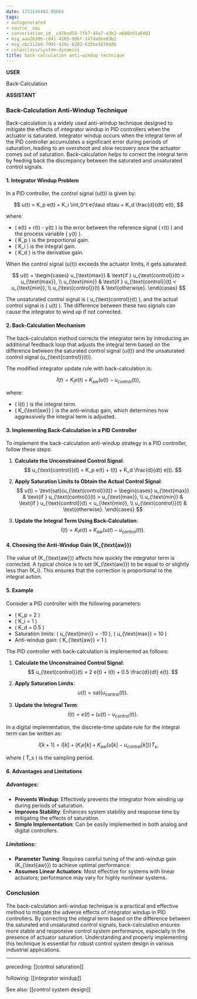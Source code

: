 ```yaml
---
date: 1722146402.95664
tags:
- autogenerated
- source__oai
- conversation_id__c42bed58-7fb7-44a7-a3b2-a608b91a0403
- msg_aaa26386-c841-4185-806f-147da9ee83b2
- msg_c6c212e0-7991-429c-8282-635be16798db
- colorclass/system-dynamics
title: back-calculation anti-windup technique
---
```


**USER**

Back-Calculation


**ASSISTANT**

### Back-Calculation Anti-Windup Technique

Back-calculation is a widely used anti-windup technique designed to mitigate the effects of integrator windup in PID controllers when the actuator is saturated. Integrator windup occurs when the integral term of the PID controller accumulates a significant error during periods of saturation, leading to an overshoot and slow recovery once the actuator comes out of saturation. Back-calculation helps to correct the integral term by feeding back the discrepancy between the saturated and unsaturated control signals.

#### 1. **Integrator Windup Problem**

In a PID controller, the control signal \(u(t)\) is given by:

$$
u(t) = K_p e(t) + K_i \int_0^t e(\tau) d\tau + K_d \frac{d}{dt} e(t),
$$

where:
- \( e(t) = r(t) - y(t) \) is the error between the reference signal \( r(t) \) and the process variable \( y(t) \).
- \( K_p \) is the proportional gain.
- \( K_i \) is the integral gain.
- \( K_d \) is the derivative gain.

When the control signal \(u(t)\) exceeds the actuator limits, it gets saturated:

$$
u(t) = \begin{cases}
u_{\text{max}} & \text{if } u_{\text{control}}(t) > u_{\text{max}}, \\
u_{\text{min}} & \text{if } u_{\text{control}}(t) < u_{\text{min}}, \\
u_{\text{control}}(t) & \text{otherwise}.
\end{cases}
$$

The unsaturated control signal is \( u_{\text{control}}(t) \), and the actual control signal is \( u(t) \). The difference between these two signals can cause the integrator to wind up if not corrected.

#### 2. **Back-Calculation Mechanism**

The back-calculation method corrects the integrator term by introducing an additional feedback loop that adjusts the integral term based on the difference between the saturated control signal \(u(t)\) and the unsaturated control signal \(u_{\text{control}}(t)\).

The modified integrator update rule with back-calculation is:

$$
\dot{I}(t) = K_i e(t) + K_{\text{aw}} (u(t) - u_{\text{control}}(t)),
$$

where:
- \( I(t) \) is the integral term.
- \( K_{\text{aw}} \) is the anti-windup gain, which determines how aggressively the integral term is adjusted.

#### 3. **Implementing Back-Calculation in a PID Controller**

To implement the back-calculation anti-windup strategy in a PID controller, follow these steps:

1. **Calculate the Unconstrained Control Signal**:
   $$ u_{\text{control}}(t) = K_p e(t) + I(t) + K_d \frac{d}{dt} e(t). $$

2. **Apply Saturation Limits to Obtain the Actual Control Signal**:
   $$ u(t) = \text{sat}(u_{\text{control}}(t)) = \begin{cases}
   u_{\text{max}} & \text{if } u_{\text{control}}(t) > u_{\text{max}}, \\
   u_{\text{min}} & \text{if } u_{\text{control}}(t) < u_{\text{min}}, \\
   u_{\text{control}}(t) & \text{otherwise}.
   \end{cases} $$

3. **Update the Integral Term Using Back-Calculation**:
   $$ \dot{I}(t) = K_i e(t) + K_{\text{aw}} (u(t) - u_{\text{control}}(t)). $$

#### 4. **Choosing the Anti-Windup Gain \(K_{\text{aw}}\)**

The value of \(K_{\text{aw}}\) affects how quickly the integrator term is corrected. A typical choice is to set \(K_{\text{aw}}\) to be equal to or slightly less than \(K_i\). This ensures that the correction is proportional to the integral action.

#### 5. **Example**

Consider a PID controller with the following parameters:

- \( K_p = 2 \)
- \( K_i = 1 \)
- \( K_d = 0.5 \)
- Saturation limits: \( u_{\text{min}} = -10 \), \( u_{\text{max}} = 10 \)
- Anti-windup gain: \( K_{\text{aw}} = 1 \)

The PID controller with back-calculation is implemented as follows:

1. **Calculate the Unconstrained Control Signal**:
   $$ u_{\text{control}}(t) = 2 e(t) + I(t) + 0.5 \frac{d}{dt} e(t). $$

2. **Apply Saturation Limits**:
   $$ u(t) = \text{sat}(u_{\text{control}}(t)). $$

3. **Update the Integral Term**:
   $$ \dot{I}(t) = e(t) + (u(t) - u_{\text{control}}(t)). $$

In a digital implementation, the discrete-time update rule for the integral term can be written as:

$$ I[k+1] = I[k] + (K_i e[k] + K_{\text{aw}} (u[k] - u_{\text{control}}[k])) T_s, $$

where \( T_s \) is the sampling period.

#### 6. **Advantages and Limitations**

##### Advantages:

- **Prevents Windup**: Effectively prevents the integrator from winding up during periods of saturation.
- **Improves Stability**: Enhances system stability and response time by mitigating the effects of saturation.
- **Simple Implementation**: Can be easily implemented in both analog and digital controllers.

##### Limitations:

- **Parameter Tuning**: Requires careful tuning of the anti-windup gain \(K_{\text{aw}}\) to achieve optimal performance.
- **Assumes Linear Actuators**: Most effective for systems with linear actuators; performance may vary for highly nonlinear systems.

### Conclusion

The back-calculation anti-windup technique is a practical and effective method to mitigate the adverse effects of integrator windup in PID controllers. By correcting the integral term based on the difference between the saturated and unsaturated control signals, back-calculation ensures more stable and responsive control system performance, especially in the presence of actuator saturation. Understanding and properly implementing this technique is essential for robust control system design in various industrial applications.


---

preceding: [[control saturation]]  


following: [[integrator windup]]

See also: [[control system design]]